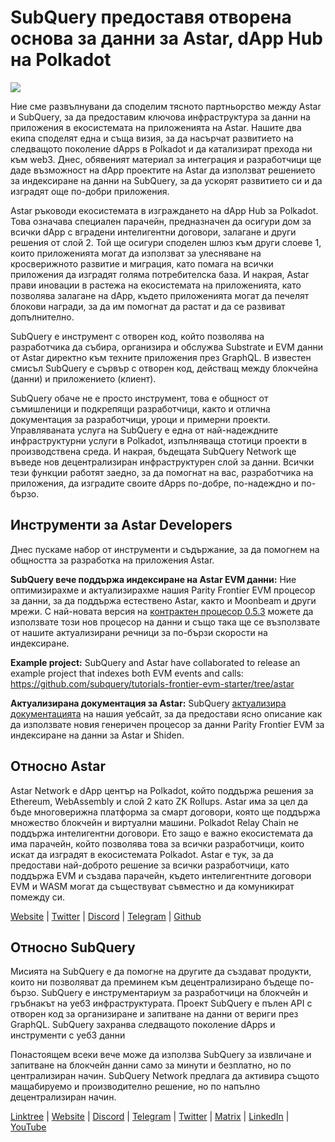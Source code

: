 # SubQuery предоставя отворена основа за данни за Astar, dApp Hub на Polkadot

![](https://miro.medium.com/max/1400/1*VtFbnTYV48Y5mpZtwZsdXA.png)

Ние сме развълнувани да споделим тясното партньорство между Astar и SubQuery, за да предоставим ключова инфраструктура за данни на приложения в екосистемата на приложенията на Astar. Нашите два екипа споделят една и съща визия, за да насърчат развитието на следващото поколение dApps в Polkadot и да катализират прехода ни към web3. Днес, обявеният материал за интеграция и разработчици ще даде възможност на dApp проектите на Astar да използват решението за индексиране на данни на SubQuery, за да ускорят развитието си и да изградят още по-добри приложения.

Astar ръководи екосистемата в изграждането на dApp Hub за Polkadot. Това означава специален парачейн, предназначен да осигури дом за всички dApp с вградени интелигентни договори, залагане и други решения от слой 2. Той ще осигури споделен шлюз към други слоеве 1, които приложенията могат да използват за улесняване на кросверижното развитие и миграция, като помага на всички приложения да изградят голяма потребителска база. И накрая, Astar прави иновации в растежа на екосистемата на приложенията, като позволява залагане на dApp, където приложенията могат да печелят блокови награди, за да им помогнат да растат и да се развиват допълнително.

SubQuery е инструмент с отворен код, който позволява на разработчика да събира, организира и обслужва Substrate и EVM данни от Astar директно към техните приложения през GraphQL. В известен смисъл SubQuery е сървър с отворен код, действащ между блокчейна (данни) и приложението (клиент).

SubQuery обаче не е просто инструмент, това е общност от съмишленици и подкрепящи разработчици, както и отлична документация за разработчици, уроци и примерни проекти. Управляваната услуга на SubQuery е една от най-надеждните инфраструктурни услуги в Polkadot, изпълняваща стотици проекти в производствена среда. И накрая, бъдещата SubQuery Network ще въведе нов децентрализиран инфраструктурен слой за данни. Всички тези функции работят заедно, за да помогнат на вас, разработчика на приложения, да изградите своите dApps по-добре, по-надеждно и по-бързо.

## **Инструменти за Astar Developers**

Днес пускаме набор от инструменти и съдържание, за да помогнем на общността за разработка на приложения Astar.

**SubQuery вече поддържа индексиране на Astar EVM данни:** Ние оптимизирахме и актуализирахме нашия Parity Frontier EVM процесор за данни, за да поддържа естествено Astar, както и Moonbeam и други мрежи. С най-новата версия на [контрактен процесор 0.5.3](https://github.com/subquery/subql/releases/tag/contract-processors%2F0.5.3) можете да използвате този нов процесор на данни и също така ще се възползвате от нашите актуализирани речници за по-бързи скорости на индексиране.

**Example project:** SubQuery and Astar have collaborated to release an example project that indexes both EVM events and calls: https://github.com/subquery/tutorials-frontier-evm-starter/tree/astar

**Актуализирана документация за Astar:** SubQuery [актуализира документацията](https://university.subquery.network/build/substrate-evm.html) на нашия уебсайт, за да предостави ясно описание как да използвате новия генеричен процесор за данни Parity Frontier EVM за индексиране на данни за Astar и Shiden.

## Относно Astar

Astar Network е dApp център на Polkadot, който поддържа решения за Ethereum, WebAssembly и слой 2 като ZK Rollups. Astar има за цел да бъде многоверижна платформа за смарт договори, която ще поддържа множество блокчейн и виртуални машини. Polkadot Relay Chain не поддържа интелигентни договори. Ето защо е важно екосистемата да има парачейн, който позволява това за всички разработчици, които искат да изградят в екосистемата Polkadot. Astar е тук, за да предостави най-доброто решение за всички разработчици, като поддържа EVM и създава парачейн, където интелигентните договори EVM и WASM могат да съществуват съвместно и да комуникират помежду си.

[Website](https://astar.network/) | [Twitter](https://twitter.com/AstarNetwork) | [Discord](https://discord.gg/Z3nC9U4) | [Telegram](https://t.me/PlasmOfficial) | [Github](https://github.com/AstarNetwork)

## Относно SubQuery

Мисията на SubQuery е да помогне на другите да създават продукти, които ни позволяват да преминем към децентрализирано бъдеще по-бързо. SubQuery е инструментариум за разработчици на блокчейн и гръбнакът на уеб3 инфраструктурата. Проект SubQuery е пълен API с отворен код за организиране и запитване на данни от вериги през GraphQL. SubQuery захранва следващото поколение dApps и инструменти с уеб3 данни

Понастоящем всеки вече може да използва SubQuery за извличане и запитване на блокчейн данни само за минути и безплатно, но по централизиран начин. SubQuery Network предлага да активира същото мащабируемо и производително решение, но по напълно децентрализиран начин.

[Linktree](https://linktr.ee/subquerynetwork) | [Website](https://subquery.network/) | [Discord](https://discord.com/invite/78zg8aBSMG) | [Telegram](https://t.me/subquerynetwork) | [Twitter](https://twitter.com/subquerynetwork) | [Matrix](https://matrix.to/#/#subquery:matrix.org) | [LinkedIn](https://www.linkedin.com/company/subquery) | [YouTube](https://www.youtube.com/channel/UCi1a6NUUjegcLHDFLr7CqLw)
